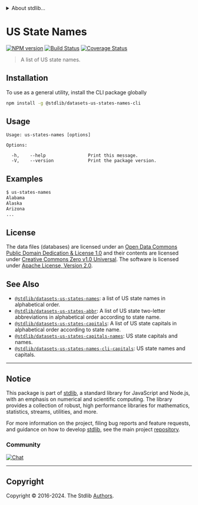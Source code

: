 <!--

@license Apache-2.0

Copyright (c) 2018 The Stdlib Authors.

Licensed under the Apache License, Version 2.0 (the "License");
you may not use this file except in compliance with the License.
You may obtain a copy of the License at

   http://www.apache.org/licenses/LICENSE-2.0

Unless required by applicable law or agreed to in writing, software
distributed under the License is distributed on an "AS IS" BASIS,
WITHOUT WARRANTIES OR CONDITIONS OF ANY KIND, either express or implied.
See the License for the specific language governing permissions and
limitations under the License.

-->


<details>
  <summary>
    About stdlib...
  </summary>
  <p>We believe in a future in which the web is a preferred environment for numerical computation. To help realize this future, we've built stdlib. stdlib is a standard library, with an emphasis on numerical and scientific computation, written in JavaScript (and C) for execution in browsers and in Node.js.</p>
  <p>The library is fully decomposable, being architected in such a way that you can swap out and mix and match APIs and functionality to cater to your exact preferences and use cases.</p>
  <p>When you use stdlib, you can be absolutely certain that you are using the most thorough, rigorous, well-written, studied, documented, tested, measured, and high-quality code out there.</p>
  <p>To join us in bringing numerical computing to the web, get started by checking us out on <a href="https://github.com/stdlib-js/stdlib">GitHub</a>, and please consider <a href="https://opencollective.com/stdlib">financially supporting stdlib</a>. We greatly appreciate your continued support!</p>
</details>

# US State Names

[![NPM version][npm-image]][npm-url] [![Build Status][test-image]][test-url] [![Coverage Status][coverage-image]][coverage-url] <!-- [![dependencies][dependencies-image]][dependencies-url] -->

> A list of US state names.









<section class="cli">



<section class="installation">

## Installation

To use as a general utility, install the CLI package globally

```bash
npm install -g @stdlib/datasets-us-states-names-cli
```

</section>

<!-- CLI usage documentation. -->

<section class="usage">

## Usage

```text
Usage: us-states-names [options]

Options:

  -h,    --help                Print this message.
  -V,    --version             Print the package version.
```

</section>

<!-- /.usage -->

<section class="examples">

## Examples

```bash
$ us-states-names
Alabama
Alaska
Arizona
...
```

</section>

<!-- /.examples -->

</section>

<!-- /.cli -->

<!-- <license> -->

## License

The data files (databases) are licensed under an [Open Data Commons Public Domain Dedication & License 1.0][pddl-1.0] and their contents are licensed under [Creative Commons Zero v1.0 Universal][cc0]. The software is licensed under [Apache License, Version 2.0][apache-license].

<!-- </license> -->

<!-- Section for related `stdlib` packages. Do not manually edit this section, as it is automatically populated. -->

<section class="related">

## See Also

-   <span class="package-name">[`@stdlib/datasets-us-states-names`][@stdlib/datasets-us-states-names]</span><span class="delimiter">: </span><span class="description">a list of US state names in alphabetical order.</span>
-   <span class="package-name">[`@stdlib/datasets-us-states-abbr`][@stdlib/datasets/us-states-abbr]</span><span class="delimiter">: </span><span class="description">A list of US state two-letter abbreviations in alphabetical order according to state name.</span>
-   <span class="package-name">[`@stdlib/datasets-us-states-capitals`][@stdlib/datasets/us-states-capitals]</span><span class="delimiter">: </span><span class="description">A list of US state capitals in alphabetical order according to state name.</span>
-   <span class="package-name">[`@stdlib/datasets-us-states-capitals-names`][@stdlib/datasets/us-states-capitals-names]</span><span class="delimiter">: </span><span class="description">US state capitals and names.</span>
-   <span class="package-name">[`@stdlib/datasets-us-states-names-cli-capitals`][@stdlib/datasets/us-states-names-capitals]</span><span class="delimiter">: </span><span class="description">US state names and capitals.</span>

</section>

<!-- /.related -->

<!-- Section for all links. Make sure to keep an empty line after the `section` element and another before the `/section` close. -->


<section class="main-repo" >

* * *

## Notice

This package is part of [stdlib][stdlib], a standard library for JavaScript and Node.js, with an emphasis on numerical and scientific computing. The library provides a collection of robust, high performance libraries for mathematics, statistics, streams, utilities, and more.

For more information on the project, filing bug reports and feature requests, and guidance on how to develop [stdlib][stdlib], see the main project [repository][stdlib].

### Community

[![Chat][chat-image]][chat-url]

---

## Copyright

Copyright &copy; 2016-2024. The Stdlib [Authors][stdlib-authors].

</section>

<!-- /.stdlib -->

<!-- Section for all links. Make sure to keep an empty line after the `section` element and another before the `/section` close. -->

<section class="links">

[npm-image]: http://img.shields.io/npm/v/@stdlib/datasets-us-states-names-cli.svg
[npm-url]: https://npmjs.org/package/@stdlib/datasets-us-states-names-cli

[test-image]: https://github.com/stdlib-js/datasets-us-states-names@v0.2.1/actions/workflows/test.yml/badge.svg?branch=v0.2.1
[test-url]: https://github.com/stdlib-js/datasets-us-states-names@v0.2.1/actions/workflows/test.yml?query=branch:v0.2.1

[coverage-image]: https://img.shields.io/codecov/c/github/stdlib-js/datasets-us-states-names@v0.2.1/main.svg
[coverage-url]: https://codecov.io/github/stdlib-js/datasets-us-states-names@v0.2.1?branch=main

<!--

[dependencies-image]: https://img.shields.io/david/stdlib-js/datasets-us-states-names@v0.2.1.svg
[dependencies-url]: https://david-dm.org/stdlib-js/datasets-us-states-names@v0.2.1/main

-->

[chat-image]: https://img.shields.io/gitter/room/stdlib-js/stdlib.svg
[chat-url]: https://app.gitter.im/#/room/#stdlib-js_stdlib:gitter.im

[stdlib]: https://github.com/stdlib-js/stdlib

[stdlib-authors]: https://github.com/stdlib-js/stdlib/graphs/contributors

[cli-section]: https://github.com/stdlib-js/datasets-us-states-names@v0.2.1#cli
[cli-url]: https://github.com/stdlib-js/datasets-us-states-names@v0.2.1/tree/cli
[@stdlib/datasets-us-states-names]: https://github.com/stdlib-js/datasets-us-states-names@v0.2.1/tree/main

[umd]: https://github.com/umdjs/umd
[es-module]: https://developer.mozilla.org/en-US/docs/Web/JavaScript/Guide/Modules

[deno-url]: https://github.com/stdlib-js/datasets-us-states-names@v0.2.1/tree/deno
[deno-readme]: https://github.com/stdlib-js/datasets-us-states-names@v0.2.1/blob/deno/README.md
[umd-url]: https://github.com/stdlib-js/datasets-us-states-names@v0.2.1/tree/umd
[umd-readme]: https://github.com/stdlib-js/datasets-us-states-names@v0.2.1/blob/umd/README.md
[esm-url]: https://github.com/stdlib-js/datasets-us-states-names@v0.2.1/tree/esm
[esm-readme]: https://github.com/stdlib-js/datasets-us-states-names@v0.2.1/blob/esm/README.md
[branches-url]: https://github.com/stdlib-js/datasets-us-states-names@v0.2.1/blob/main/branches.md

[pddl-1.0]: http://opendatacommons.org/licenses/pddl/1.0/

[cc0]: https://creativecommons.org/publicdomain/zero/1.0

[apache-license]: https://www.apache.org/licenses/LICENSE-2.0

<!-- <related-links> -->

[@stdlib/datasets/us-states-abbr]: https://github.com/stdlib-js/datasets-us-states-abbr

[@stdlib/datasets/us-states-capitals]: https://github.com/stdlib-js/datasets-us-states-capitals

[@stdlib/datasets/us-states-capitals-names]: https://github.com/stdlib-js/datasets-us-states-capitals-names

[@stdlib/datasets/us-states-names-capitals]: https://github.com/stdlib-js/datasets-us-states-names@v0.2.1-capitals

<!-- </related-links> -->

</section>

<!-- /.links -->
